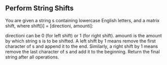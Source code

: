 ## Perform String Shifts

You are given a string s containing lowercase English letters, and a matrix shift, where shift[i] = [directioni, amounti]:

directioni can be 0 (for left shift) or 1 (for right shift).
amounti is the amount by which string s is to be shifted.
A left shift by 1 means remove the first character of s and append it to the end.
Similarly, a right shift by 1 means remove the last character of s and add it to the beginning.
Return the final string after all operations.